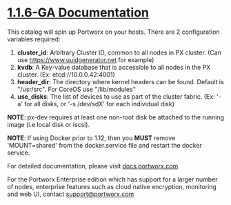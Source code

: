 # [1.1.6-GA Documentation](http://docs.portworx.com)

This catalog will spin up Portworx on your hosts.
There are 2 configuration variables required:
 1. **cluster_id**:  Arbitrary Cluster ID, common to all nodes in PX cluster.  (Can use https://www.uuidgenerator.net for example)
 2. **kvdb**:  A Key-value database that is accessible to all nodes in the PX cluster.  (Ex: etcd://10.0.0.42:4001)
 3. **header_dir**: The directory where kernel headers can be found.  Default is "/usr/src".  For CoreOS use "/lib/modules"
 4. **use_disks**: The list of devices to use as part of the cluster fabric. (Ex: '-a' for all disks, or '-s /dev/sdX' for each individual disk)

**NOTE**: px-dev requires at least one non-root disk be attached to the running image (i.e local disk or iscsi).

**NOTE**: If using Docker prior to 1.12, then you **MUST** remove 'MOUNT=shared' from the docker.service file and restart the docker service.

For detailed documentation, please visit [docs.portworx.com](http://docs.portworx.com)

For the Portworx Enterprise edition which has support for a larger number of nodes, enterprise features such as cloud native encryption, monitoring and web UI, contact support@portworx.com

